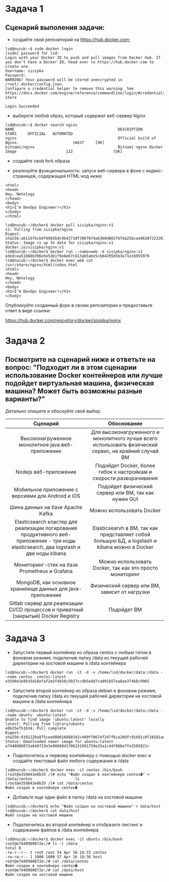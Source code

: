 #  Задача 1
## Сценарий выполения задачи:

- создайте свой репозиторий на https://hub.docker.com;

```
lsd@nucub:~$ sudo docker login
[sudo] password for lsd: 
Login with your Docker ID to push and pull images from Docker Hub. If you don't have a Docker ID, head over to https://hub.docker.com to create one.
Username: sisipka
Password: 
WARNING! Your password will be stored unencrypted in /root/.docker/config.json.
Configure a credential helper to remove this warning. See
https://docs.docker.com/engine/reference/commandline/login/#credentials-store

Login Succeeded
```

- выберете любой образ, который содержит веб-сервер Nginx

```
lsd@nucub:~$ docker search nginx
NAME                                              DESCRIPTION                                     STARS     OFFICIAL   AUTOMATED
nginx                                             Official build of Nginx.                        16637     [OK]       
bitnami/nginx                                     Bitnami nginx Docker Image                      122                  [OK]
```

- создайте свой fork образа

- реализуйте функциональность: запуск веб-сервера в фоне с индекс-страницей, содержащей HTML-код ниже:

```
<html>
<head>
Hey, Netology
</head>
<body>
<h1>I’m DevOps Engineer!</h1>
</body>
</html>
```

```
lsd@nucub:~/docker$ docker pull sisipka/nginx:v1
v1: Pulling from sisipka/nginx
Digest: sha256:a6116f6cb4f4903bdc9b43718f306f074a6360d8027b7da25bcea9628f322267
Status: Image is up to date for sisipka/nginx:v1
docker.io/sisipka/nginx:v1
lsd@nucub:~/docker$ docker run --name=web -d sisipka/nginx:v1
ededcea51b88b396e5e5db1f9e8e67c613ab5abe5cb04295b5b3e71e16955979
lsd@nucub:~/docker$ docker exec web cat /usr/share/nginx/html/index.html
<html>
<head>
Hey, Netology
</head>
<body>
<h1>I’m DevOps Engineer!</h1>
</body>
```
Опубликуйте созданный форк в своем репозитории и предоставьте ответ в виде ссылки:

https://hub.docker.com/repository/docker/sisipka/nginx

#  Задача 2
## Посмотрите на сценарий ниже и ответьте на вопрос: "Подходит ли в этом сценарии использование Docker контейнеров или лучше подойдет виртуальная машина, физическая машина? Может быть возможны разные варианты?"

Детально опишите и обоснуйте свой выбор.

| Сценарий | Обоснование |
|:--------:|:-----------:|
| Высоконагруженное монолитное java веб-приложение | Для высоконагруженного и монолитного лучше всего использовать физический сервис, на крайний случай ВМ |
| Nodejs веб-приложение | Подойдет Docker, более гибок к настройкам и скорости разворачивания |
| Мобильное приложение c версиями для Android и iOS | Подойдет физический сервер или ВМ, так как нужен GUI |
| Шина данных на базе Apache Kafka | Можно использовать Docker |
| Elasticsearch кластер для реализации логирования продуктивного веб-приложения - три ноды elasticsearch, два logstash и две ноды kibana | Elasticsearvh в ВМ, так как представляет собой большую БД, а logstash и kibana можно в Docker |
| Мониторинг-стек на базе Prometheus и Grafana | Можно использовать Docker, так как это просто мониторинг |
| MongoDB, как основное хранилище данных для java-приложения | Физический сервер или ВМ, зависит от нагрузки |
| Gitlab сервер для реализации CI/CD процессов и приватный (закрытый) Docker Registry | Подойдет ВМ |

#  Задача 3

- Запустите первый контейнер из образа centos c любым тэгом в фоновом режиме, подключив папку /data из текущей рабочей директории на хостовой машине в /data контейнера

```
lsd@nucub:~/docker$ docker run -it -d -v /home/lsd/docker/data:/data --name centos  centos:latest
e359843e8b35d18efaf2e5f4b56c5027ccdb5edd7ca091b57ea8ae374b8c9965
```

- Запустите второй контейнер из образа debian в фоновом режиме, подключив папку /data из текущей рабочей директории на хостовой машине в /data контейнера

```
lsd@nucub:~/docker$ docker run -it -d -v /home/lsd/docker/data:/data --name ubuntu  ubuntu:latest
Unable to find image 'ubuntu:latest' locally
latest: Pulling from library/ubuntu
e0b25ef51634: Pull complete 
Digest: sha256:9101220a875cee98b016668342c489ff0674f247f6ca20dfc91b91c0f28581ae
Status: Downloaded newer image for ubuntu:latest
e7448980872e648f23e3e98668d1706231691759e25a1c44f86be7fe2585021c
```

- Подключитесь к первому контейнеру с помощью docker exec и создайте текстовый файл любого содержания в /data

```
lsd@nucub:~/docker$ docker exec -it centos /bin/bash
[root@e359843e8b35 /]# echo "Файл создан в контейнере centos�" > /data/centos                   ls
[root@e359843e8b35 /]# cat /data/centos 
Файл создан в контейнере centos�
```

- Добавьте еще один файл в папку /data на хостовой машине

```
lsd@nucub:~/docker$ echo "Файл создан на хостовой машине" > data/host
lsd@nucub:~/docker$ cat data/host 
Файл создан на хостовой машине
```

- Подключитесь во второй контейнер и отобразите листинг и содержание файлов в /data контейнера

```
lsd@nucub:~/docker$ docker exec -it ubuntu /bin/bash
root@e7448980872e:/# ls -l /data
total 8
-rw-r--r-- 1 root root 54 Apr 16 18:33 centos
-rw-rw-r-- 1 1000 1000 57 Apr 16 18:36 host
root@e7448980872e:/# cat /data/centos 
Файл создан в контейнере centos�
root@e7448980872e:/# cat /data/host   
Файл создан на хостовой машине
```



